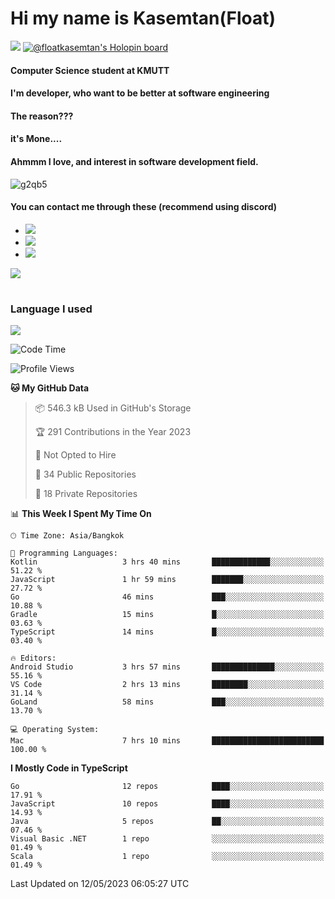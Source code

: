 # Hi my name is Kasemtan(Float)
![](https://64.media.tumblr.com/9c2a8f831efe8da556ffbf89cebb52c9/b86c1ab833a37e32-93/s1280x1920/d000dc22f75df64be2bc150f5fa69c4f6df6bb07.gifv)
[![@floatkasemtan's Holopin board](https://holopin.me/floatkasemtan)](https://holopin.io/@floatkasemtan)
#### Computer Science student at KMUTT
#### I'm developer, who want to be better at software engineering
#### The reason???
#### it's Mone.... 
#### Ahmmm I love, and interest in software development field.
![g2qb5](https://user-images.githubusercontent.com/69688279/175812510-9235eaf7-72f7-40d3-b163-56efa9aa5c6b.gif)

#### You can contact me through these (recommend using discord)
- [![](https://img.shields.io/badge/Discord-5865F2?logo=Discord&logoColor=white)](https://discordapp.com/users/278155096225742848)
- [![](https://img.shields.io/badge/Facebook-1877F2?logo=facebook&logoColor=white)](https://www.facebook.com/float.teavasirichokchai/)
- [![](https://img.shields.io/badge/linkedin-0A66C2?logo=linkedin&logoColor=white)](https://www.linkedin.com/in/floatkasemtan/)

[![](https://github-readme-stats.vercel.app/api?username=FloatKasemtan&show_icons=true&theme=nightowl)]()
#
### Language I used
[![](https://github-readme-stats.vercel.app/api/top-langs/?username=FloatKasemtan&layout=compact&theme=nightowl)]()
<!--START_SECTION:waka-->
![Code Time](http://img.shields.io/badge/Code%20Time-1%2C106%20hrs%208%20mins-blue)

![Profile Views](http://img.shields.io/badge/Profile%20Views-1-blue)

**🐱 My GitHub Data** 

> 📦 546.3 kB Used in GitHub's Storage 
 > 
> 🏆 291 Contributions in the Year 2023
 > 
> 🚫 Not Opted to Hire
 > 
> 📜 34 Public Repositories 
 > 
> 🔑 18 Private Repositories 
 > 
📊 **This Week I Spent My Time On** 

```text
🕑︎ Time Zone: Asia/Bangkok

💬 Programming Languages: 
Kotlin                   3 hrs 40 mins       █████████████░░░░░░░░░░░░   51.22 % 
JavaScript               1 hr 59 mins        ███████░░░░░░░░░░░░░░░░░░   27.72 % 
Go                       46 mins             ███░░░░░░░░░░░░░░░░░░░░░░   10.88 % 
Gradle                   15 mins             █░░░░░░░░░░░░░░░░░░░░░░░░   03.63 % 
TypeScript               14 mins             █░░░░░░░░░░░░░░░░░░░░░░░░   03.40 % 

🔥 Editors: 
Android Studio           3 hrs 57 mins       ██████████████░░░░░░░░░░░   55.16 % 
VS Code                  2 hrs 13 mins       ████████░░░░░░░░░░░░░░░░░   31.14 % 
GoLand                   58 mins             ███░░░░░░░░░░░░░░░░░░░░░░   13.70 % 

💻 Operating System: 
Mac                      7 hrs 10 mins       █████████████████████████   100.00 % 
```

**I Mostly Code in TypeScript** 

```text
Go                       12 repos            ████░░░░░░░░░░░░░░░░░░░░░   17.91 % 
JavaScript               10 repos            ████░░░░░░░░░░░░░░░░░░░░░   14.93 % 
Java                     5 repos             ██░░░░░░░░░░░░░░░░░░░░░░░   07.46 % 
Visual Basic .NET        1 repo              ░░░░░░░░░░░░░░░░░░░░░░░░░   01.49 % 
Scala                    1 repo              ░░░░░░░░░░░░░░░░░░░░░░░░░   01.49 % 
```




 Last Updated on 12/05/2023 06:05:27 UTC
<!--END_SECTION:waka-->
<!--
**FloatKasemtan/FloatKasemtan** is a ✨ _special_ ✨ repository because its `README.md` (this file) appears on your GitHub profile.

Here are some ideas to get you started:

- 🔭 I’m currently working on ...
- 🌱 I’m currently learning ...
- 👯 I’m looking to collaborate on ...
- 🤔 I’m looking for help with ...
- 💬 Ask me about ...
- 📫 How to reach me: ...
- 😄 Pronouns: ...
- ⚡ Fun fact: ...
-->
